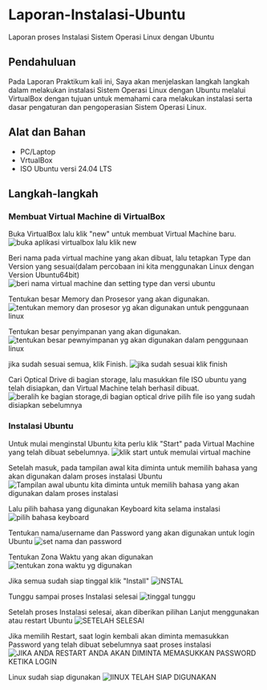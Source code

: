 # Laporan-Instalasi-Ubuntu
Laporan proses Instalasi Sistem Operasi Linux dengan Ubuntu
## Pendahuluan
Pada Laporan Praktikum kali ini, Saya akan menjelaskan langkah langkah dalam melakukan instalasi Sistem Operasi Linux dengan Ubuntu melalui VirtualBox dengan tujuan untuk memahami cara melakukan instalasi serta dasar pengaturan dan pengoperasian Sistem Operasi Linux.
## Alat dan Bahan
- PC/Laptop
- VrtualBox
- ISO Ubuntu versi 24.04 LTS
## Langkah-langkah
### Membuat Virtual Machine di VirtualBox
 Buka VirtualBox lalu klik "new" untuk membuat Virtual Machine baru.
 ![buka aplikasi virtualbox lalu klik new](https://raw.githubusercontent.com/BimBimBima/Laporan-Instalasi-Ubuntu/be5e1b99a09ad7a643711809705b866c50ef077f/Screenshot%20Instalasi%20Linux/Screenshot%202024-08-30%20195713.png)
 
 
 Beri nama pada virtual machine yang akan dibuat, lalu tetapkan Type dan Version yang sesuai(dalam percobaan ini kita menggunakan Linux dengan Version Ubuntu64bit)
 ![beri nama virtual machine dan setting type dan versi ubuntu](https://github.com/BimBimBima/Laporan-Instalasi-Ubuntu/blob/main/Screenshot%20Instalasi%20Linux/Screenshot%202024-08-30%20195901.png?raw=true) 
 
 
 Tentukan besar Memory dan Prosesor yang akan digunakan.
![tentukan memory dan prosesor yg akan digunakan untuk penggunaan linux](https://github.com/BimBimBima/Laporan-Instalasi-Ubuntu/blob/main/Screenshot%20Instalasi%20Linux/Screenshot%202024-08-30%20195954.png?raw=true)


Tentukan besar penyimpanan yang akan digunakan.
![tentukan besar pewnyimpanan yg akan digunakan dalam penggunaan linux](https://github.com/BimBimBima/Laporan-Instalasi-Ubuntu/blob/main/Screenshot%20Instalasi%20Linux/Screenshot%202024-08-30%20200009.png?raw=true)


jika sudah sesuai semua, klik Finish.
![jika sudah sesuai klik finish](https://github.com/BimBimBima/Laporan-Instalasi-Ubuntu/blob/main/Screenshot%20Instalasi%20Linux/Screenshot%202024-08-30%20200020.png?raw=true)


Cari Optical Drive di bagian storage, lalu masukkan file ISO ubuntu yang telah disiapkan, dan Virtual Machine telah berhasil dibuat.
![beralih ke bagian storage,di bagian optical drive pilih  file iso yang sudah disiapkan sebelumnya](https://raw.githubusercontent.com/BimBimBima/Laporan-Instalasi-Ubuntu/main/Screenshot%20Instalasi%20Linux/Screenshot%202024-08-30%20200034.png)


### Instalasi Ubuntu
Untuk mulai menginstal Ubuntu kita perlu klik "Start" pada Virtual Machine yang telah dibuat sebelumnya.
![klik start untuk memulai virtual machine](https://github.com/BimBimBima/Laporan-Instalasi-Ubuntu/blob/main/Screenshot%20Instalasi%20Linux/Screenshot%202024-08-30%20200046.png?raw=true)


Setelah masuk, pada tampilan awal kita diminta untuk memilih bahasa yang akan digunakan dalam proses instalasi Ubuntu
![Tampilan awal ubuntu kita diminta untuk memilih bahasa yang akan digunakan dalam proses instalasi](https://github.com/BimBimBima/Laporan-Instalasi-Ubuntu/blob/main/Screenshot%20Instalasi%20Linux/Screenshot%202024-08-30%20200328.png?raw=true)

 
 Lalu pilih bahasa yang digunakan Keyboard kita  selama instalasi
 ![pilih bahasa keyboard](https://github.com/BimBimBima/Laporan-Instalasi-Ubuntu/blob/main/Screenshot%20Instalasi%20Linux/Screenshot%202024-08-30%20200343.png?raw=truea)

 Tentukan nama/username dan Password yang akan digunakan untuk login Ubuntu
 ![set nama dan password](https://github.com/BimBimBima/Laporan-Instalasi-Ubuntu/blob/main/Screenshot%20Instalasi%20Linux/Screenshot%202024-08-30%20200514.png?raw=true)

Tentukan Zona Waktu yang akan digunakan
 ![tentukan zona waktu yg digunakan](https://github.com/BimBimBima/Laporan-Instalasi-Ubuntu/blob/main/Screenshot%20Instalasi%20Linux/Screenshot%202024-08-30%20200533.png?raw=true)

Jika semua sudah siap tinggal klik "Install"
 ![iNSTAL](https://github.com/BimBimBima/Laporan-Instalasi-Ubuntu/blob/main/Screenshot%20Instalasi%20Linux/Screenshot%202024-08-30%20200543.png?raw=true)

Tunggu sampai proses Instalasi selesai
 ![tinggal tunggu](https://github.com/BimBimBima/Laporan-Instalasi-Ubuntu/blob/main/Screenshot%20Instalasi%20Linux/Screenshot%202024-08-30%20201230.png?raw=true)

Setelah proses Instalasi selesai, akan diberikan pilihan Lanjut menggunakan atau restart Ubuntu 
 ![SETELAH SELESAI](https://github.com/BimBimBima/Laporan-Instalasi-Ubuntu/blob/main/Screenshot%20Instalasi%20Linux/Screenshot%202024-08-30%20211003.png?raw=true)

Jika memilih Restart, saat login kembali akan diminta memasukkan Password yang telah dibuat sebelumnya saat proses instalasi 
 ![JIKA ANDA RESTART ANDA AKAN DIMINTA MEMASUKKAN PASSWORD KETIKA LOGIN](https://github.com/BimBimBima/Laporan-Instalasi-Ubuntu/blob/main/Screenshot%20Instalasi%20Linux/Screenshot%202024-08-30%20211159.png?raw=true)

Linux sudah siap digunakan
 ![lINUX TELAH SIAP DIGUNAKAN](https://github.com/BimBimBima/Laporan-Instalasi-Ubuntu/blob/main/Screenshot%20Instalasi%20Linux/Screenshot%202024-08-30%20211250.png?raw=true)
